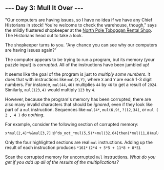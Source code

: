 ## --- Day 3: Mull It Over ---

"Our computers are having issues, so I have no idea if we have any Chief Historians in stock! You're welcome to check the warehouse, though," says the mildly flustered shopkeeper at the [North Pole Toboggan Rental Shop](/2020/day/2). The Historians head out to take a look.


The shopkeeper turns to you. "Any chance you can see why our computers are having issues again?"


The computer appears to be trying to run a program, but its memory (your puzzle input) is *corrupted*. All of the instructions have been jumbled up!


It seems like the goal of the program is just to *multiply some numbers*. It does that with instructions like `mul(X,Y)`, where `X` and `Y` are each 1-3 digit numbers. For instance, `mul(44,46)` multiplies `44` by `46` to get a result of `2024`. Similarly, `mul(123,4)` would multiply `123` by `4`.


However, because the program's memory has been corrupted, there are also many invalid characters that should be *ignored*, even if they look like part of a `mul` instruction. Sequences like `mul(4*`, `mul(6,9!`, `?(12,34)`, or `mul ( 2 , 4 )` do *nothing*.


For example, consider the following section of corrupted memory:



```
x*mul(2,4)*%&mul[3,7]!@^do_not_*mul(5,5)*+mul(32,64]then(*mul(11,8)mul(8,5)*)
```

Only the four highlighted sections are real `mul` instructions. Adding up the result of each instruction produces `*161*` (`2*4 + 5*5 + 11*8 + 8*5`).


Scan the corrupted memory for uncorrupted `mul` instructions. *What do you get if you add up all of the results of the multiplications?*


